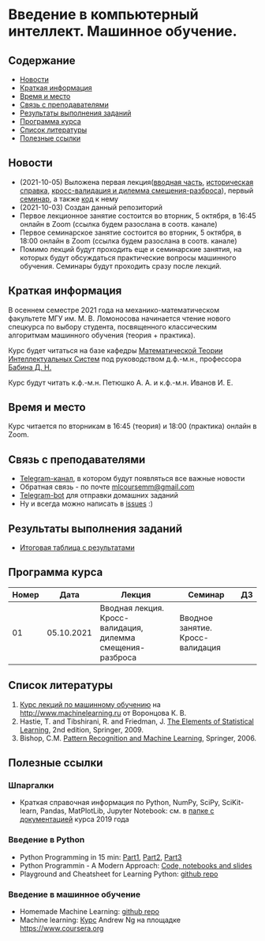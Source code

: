 # Введение в компьютерный интеллект. Машинное обучение.

## Содержание
* [Новости](#news)
* [Краткая информация](#info)
* [Время и место](#ww)
* [Связь с преподавателями](#feedback)
* [Результаты выполнения заданий](#marks)
* [Программа курса](#program)
* [Список литературы](#lit)
* [Полезные ссылки](#links)
## <a name="news" /> Новости
* (2021-10-05) Выложена первая лекция([вводная часть](https://github.com/mlcoursemm/ml2021autumn/blob/main/lectures/lecture01-intro.pdf), [историческая справка](https://github.com/mlcoursemm/ml2021autumn/blob/main/lectures/lecture01-history_ml_task.pdf), [кросс-валидация и дилемма смещения-разброса](https://github.com/mlcoursemm/ml2021autumn/blob/main/lectures/lecture01-crossval_bv.pdf)), первый [семинар](https://github.com/mlcoursemm/ml2021autumn/blob/main/seminars/seminar01-cv.pdf), а также [код](https://github.com/mlcoursemm/ml2021autumn/blob/main/seminars/seminar01-cv.ipynb) к нему
* (2021-10-03) Создан данный репозиторий
* Первое лекционное занятие состоится во вторник, 5 октября, в 16:45 онлайн в Zoom (ссылка будем разослана в соотв. канале)
* Первое семинарское занятие состоится во вторник, 5 октября, в 18:00 онлайн в Zoom (ссылка будем разослана в соотв. канале)
* Помимо лекций будут проходить еще и семинарские занятия, на которых будут обсуждаться практические вопросы машинного обучения. Семинары будут проходить сразу после лекций.
## <a name="info" /> Краткая информация 
В осеннем семестре 2021 года на механико-математическом факультете МГУ им. М. В. Ломоносова начинается чтение нового спецкурса по выбору студента, посвященного классическим алгоритмам машинного обучения (теория + практика). 

Курс будет читаться на базе кафедры [Математической Теории Интеллектуальных Систем](http://intsys.msu.ru) под руководством д.ф.-м.н., профессора [Бабина Д. Н.](http://intsys.msu.ru/staff/babin/) 

Курс будут читать к.ф.-м.н. Петюшко А. А. и к.ф.-м.н. Иванов И. Е.
## <a name="ww" /> Время и место 
Курс читается по вторникам в 16:45 (теория) и 18:00 (практика) онлайн в Zoom. 
## <a name="feedback" /> Связь с преподавателями
* [Telegram-канал](https://t.me/joinchat/RSbHl7Mnd_Q6M7FM), в котором будут появляться все важные новости
* Обратная связь - по почте mlcoursemm@gmail.com
* [Telegram-bot](https://t.me/ml2021sharebot) для отправки домашних заданий
* Ну и всегда можно написать в [issues](https://github.com/mlcoursemm/ml2021autumn/issues) :)
## <a name="marks" /> Результаты выполнения заданий
* [Итоговая таблица с результатами](https://docs.google.com/spreadsheets/d/1YKxMMr-FvLnmN_BBigXoxGQye55lmmv7edD_NfNiC8E/edit?usp=sharing)
## <a name="program" /> Программа курса 
| Номер         | Дата          | Лекция                                            | Семинар                                 | ДЗ            |
| ------------- | ------------- | -------------                                     | -------------                           | ------------- |
| 01            | 05.10.2021    | Вводная лекция. Кросс-валидация, дилемма смещения-разброса | Вводное занятие. Кросс-валидация | |


## <a name="lit" /> Список литературы
1. [Курс лекций по машинному обучению](http://www.machinelearning.ru/wiki/index.php?title=Машинное_обучение_%28курс_лекций%2C_К.В.Воронцов%29) на http://www.machinelearning.ru от Воронцова К. В.
1. Hastie, T. and Tibshirani, R. and Friedman, J. [The Elements of Statistical Learning](https://web.stanford.edu/~hastie/ElemStatLearn/printings/ESLII_print12.pdf), 2nd edition, Springer, 2009.
2. Bishop, C.M. [Pattern Recognition and Machine Learning](https://www.microsoft.com/en-us/research/uploads/prod/2006/01/Bishop-Pattern-Recognition-and-Machine-Learning-2006.pdf), Springer, 2006.
## <a name="links" /> Полезные ссылки 
### Шпаргалки
* Краткая справочная информация по Python, NumPy, SciPy, SciKit-learn, Pandas, MatPlotLib, Jupyter Notebook: см. в [папке с документацией](https://github.com/mlcoursemm/mlcoursemm2019spring/tree/master/cheatsheets) курса 2019 года
### Введение в Python
* Python Programming in 15 min: [Part1](https://towardsdatascience.com/python-programming-in-15-min-part-1-3ad2d773834c), [Part2](https://towardsdatascience.com/python-programming-in-15-min-part-2-480f78713544), [Part3](https://towardsdatascience.com/python-programming-in-15-min-part-3-ce882f9ab9b2)
* Python Programmin - A Modern Approach: [Code, notebooks and slides](https://github.com/vamsi/python-programming-modern-approach)
* Playground and Cheatsheet for Learning Python: [github repo](https://github.com/trekhleb/learn-python)
### Введение в машинное обучение
* Homemade Machine Learning: [github repo](https://github.com/trekhleb/homemade-machine-learning)
* Machine learning: [Курс](https://www.coursera.org/learn/machine-learning) Andrew Ng на площадке https://www.coursera.org
 
